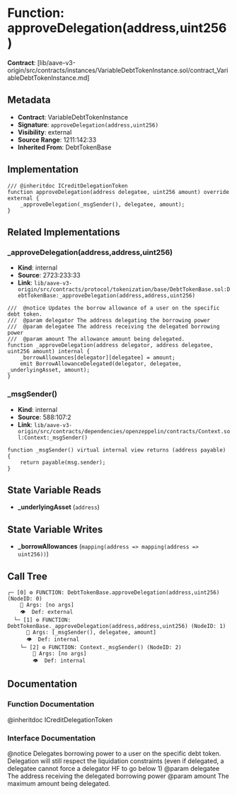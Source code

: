 # Function: approveDelegation(address,uint256)

**Contract**: [lib/aave-v3-origin/src/contracts/instances/VariableDebtTokenInstance.sol/contract_VariableDebtTokenInstance.md]

## Metadata

- **Contract**: VariableDebtTokenInstance
- **Signature**: `approveDelegation(address,uint256)`
- **Visibility**: external
- **Source Range**: 1211:142:33
- **Inherited From**: DebtTokenBase

## Implementation

```solidity
/// @inheritdoc ICreditDelegationToken
function approveDelegation(address delegatee, uint256 amount) override external {
    _approveDelegation(_msgSender(), delegatee, amount);
}
```

## Related Implementations

### _approveDelegation(address,address,uint256)

- **Kind**: internal
- **Source**: 2723:233:33
- **Link**: `lib/aave-v3-origin/src/contracts/protocol/tokenization/base/DebtTokenBase.sol:DebtTokenBase:_approveDelegation(address,address,uint256)`

```solidity
///  @notice Updates the borrow allowance of a user on the specific debt token.
///  @param delegator The address delegating the borrowing power
///  @param delegatee The address receiving the delegated borrowing power
///  @param amount The allowance amount being delegated.
function _approveDelegation(address delegator, address delegatee, uint256 amount) internal {
    _borrowAllowances[delegator][delegatee] = amount;
    emit BorrowAllowanceDelegated(delegator, delegatee, _underlyingAsset, amount);
}
```

### _msgSender()

- **Kind**: internal
- **Source**: 588:107:2
- **Link**: `lib/aave-v3-origin/src/contracts/dependencies/openzeppelin/contracts/Context.sol:Context:_msgSender()`

```solidity
function _msgSender() virtual internal view returns (address payable) {
    return payable(msg.sender);
}
```

## State Variable Reads

- **_underlyingAsset** (`address`)

## State Variable Writes

- **_borrowAllowances** (`mapping(address => mapping(address => uint256))`)

## Call Tree

```
┌─ [0] ⚙️ FUNCTION: DebtTokenBase.approveDelegation(address,uint256) (NodeID: 0)
    💬 Args: [no args]
    👁️  Def: external
  └─ [1] ⚙️ FUNCTION: DebtTokenBase._approveDelegation(address,address,uint256) (NodeID: 1)
      💬 Args: [_msgSender(), delegatee, amount]
      👁️  Def: internal
    └─ [2] ⚙️ FUNCTION: Context._msgSender() (NodeID: 2)
        💬 Args: [no args]
        👁️  Def: internal
```

## Documentation

### Function Documentation

@inheritdoc ICreditDelegationToken

### Interface Documentation

 @notice Delegates borrowing power to a user on the specific debt token.
 Delegation will still respect the liquidation constraints (even if delegated, a
 delegatee cannot force a delegator HF to go below 1)
 @param delegatee The address receiving the delegated borrowing power
 @param amount The maximum amount being delegated.
